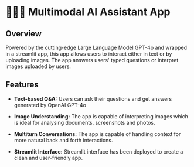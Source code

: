 # 🤹🏻‍♀️ Multimodal AI Assistant App

## Overview

Powered by the cutting-edge Large Language Model GPT-4o and wrapped in a streamlit app, this app allows users to interact either in text or by uploading images. The app answers users' typed questions or interpret images uploaded by users.

## Features

- **Text-based Q&A:** Users can ask their questions and get answers generated by OpenAI GPT-4o

- **Image Understanding:** The app is capable of interpreting images which is ideal for analysing documents, screenshots and photos.

- **Multiturn Conversations:** The app is capable of handling context for more natural back and forth interactions.

- **Streamlit Interface:** Streamlit interface has been deployed to create a clean and user-friendly app. 



